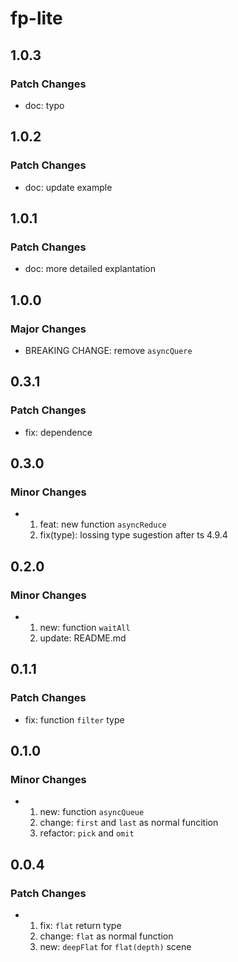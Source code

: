 # fp-lite

## 1.0.3

### Patch Changes

- doc: typo

## 1.0.2

### Patch Changes

- doc: update example

## 1.0.1

### Patch Changes

- doc: more detailed explantation

## 1.0.0

### Major Changes

- BREAKING CHANGE: remove `asyncQuere`

## 0.3.1

### Patch Changes

- fix: dependence

## 0.3.0

### Minor Changes

- 1. feat: new function `asyncReduce`
  2. fix(type): lossing type sugestion after ts 4.9.4

## 0.2.0

### Minor Changes

- 1. new: function `waitAll`
  2. update: README.md

## 0.1.1

### Patch Changes

- fix: function `filter` type

## 0.1.0

### Minor Changes

- 1. new: function `asyncQueue`
  2. change: `first` and `last` as normal funcition
  3. refactor: `pick` and `omit`

## 0.0.4

### Patch Changes

- 1. fix: `flat` return type
  2. change: `flat` as normal function
  3. new: `deepFlat` for `flat(depth)` scene

